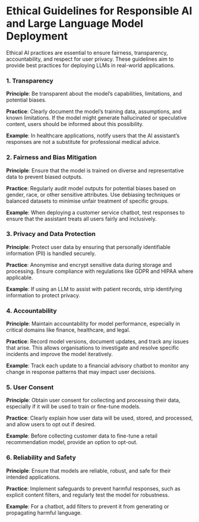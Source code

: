 # Ethical Guidelines for Responsible AI and Large Language Model Deployment

Ethical AI practices are essential to ensure fairness, transparency, accountability, and respect for user privacy. These guidelines aim to provide best practices for deploying LLMs in real-world applications.

### 1. Transparency

**Principle**: Be transparent about the model’s capabilities, limitations, and potential biases.

**Practice**: Clearly document the model’s training data, assumptions, and known limitations. If the model might generate hallucinated or speculative content, users should be informed about this possibility.

**Example**: In healthcare applications, notify users that the AI assistant’s responses are not a substitute for professional medical advice.

### 2. Fairness and Bias Mitigation

**Principle**: Ensure that the model is trained on diverse and representative data to prevent biased outputs.

**Practice**: Regularly audit model outputs for potential biases based on gender, race, or other sensitive attributes. Use debiasing techniques or balanced datasets to minimise unfair treatment of specific groups.

**Example**: When deploying a customer service chatbot, test responses to ensure that the assistant treats all users fairly and inclusively.

### 3. Privacy and Data Protection

**Principle**: Protect user data by ensuring that personally identifiable information (PII) is handled securely.

**Practice**: Anonymise and encrypt sensitive data during storage and processing. Ensure compliance with regulations like GDPR and HIPAA where applicable.

**Example**: If using an LLM to assist with patient records, strip identifying information to protect privacy.

### 4. Accountability

**Principle**: Maintain accountability for model performance, especially in critical domains like finance, healthcare, and legal.

**Practice**: Record model versions, document updates, and track any issues that arise. This allows organisations to investigate and resolve specific incidents and improve the model iteratively.

**Example**: Track each update to a financial advisory chatbot to monitor any change in response patterns that may impact user decisions.

### 5. User Consent

**Principle**: Obtain user consent for collecting and processing their data, especially if it will be used to train or fine-tune models.

**Practice**: Clearly explain how user data will be used, stored, and processed, and allow users to opt out if desired.

**Example**: Before collecting customer data to fine-tune a retail recommendation model, provide an option to opt-out.

### 6. Reliability and Safety

**Principle**: Ensure that models are reliable, robust, and safe for their intended applications.

**Practice**: Implement safeguards to prevent harmful responses, such as explicit content filters, and regularly test the model for robustness.

**Example**: For a chatbot, add filters to prevent it from generating or propagating harmful language.

